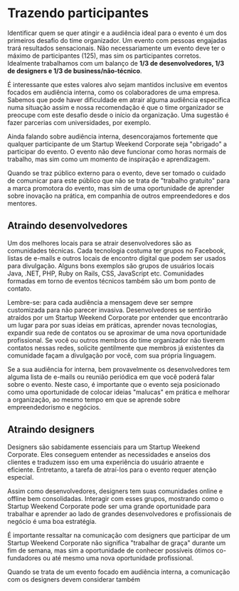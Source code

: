 # Trazendo participantes
Identificar quem se quer atingir e a audiência ideal para o evento é um dos primeiros desafio do time organizador. Um evento com pessoas engajadas trará resultados sensacionais. Não necessariamente um evento deve ter o máximo de participantes (125), mas sim os participantes corretos. Idealmente trabalhamos com um balanço de **1/3 de desenvolvedores, 1/3 de designers e 1/3 de business/não-técnico**. 

É interessante que estes valores alvo sejam mantidos inclusive em eventos focados em audiência interna, como os colaboradores de uma empresa. Sabemos que pode haver dificuldade em atrair alguma audiência específica numa situação assim e nossa recomendação é que o time organizador se preocupe com este desafio desde o início da organização. Uma sugestão é fazer parcerias com universidades, por exemplo. 

Ainda falando sobre audiência interna, desencorajamos fortemente que qualquer participante de um Startup Weekend Corporate seja "obrigado" a participar do evento. O evento não deve funcionar como horas normais de trabalho, mas sim como um momento de inspiração e aprendizagem. 

Quando se traz público externo para o evento, deve ser tomado o cuidado de comunicar para este público que não se trata de "trabalho gratuito" para a marca promotora do evento, mas sim de uma oportunidade de aprender sobre inovação na prática, em companhia de outros empreendedores e dos mentores.

## Atraindo desenvolvedores
Um dos melhores locais para se atrair desenvolvedores são as comunidades técnicas. Cada tecnologia costuma ter grupos no Facebook, listas de e-mails e outros locais de encontro digital que podem ser usados para divulgação. Alguns bons exemplos são grupos de usuários locais Java, .NET, PHP, Ruby on Rails, CSS, JavaScript etc. Comunidades formadas em torno de eventos técnicos também são um bom ponto de contato.

Lembre-se: para cada audiência a mensagem deve ser sempre customizada para não parecer invasiva. Desenvolvedores se sentirão atraídos por um Startup Weekend Corporate por entender que encontrarão um lugar para por suas ideias em práticas, aprender novas tecnologias, expandir sua rede de contatos ou se aproximar de uma nova oportunidade profissional. Se você ou outros membros do time organizador não tiverem contatos nessas redes, solicite gentilmente que membros já existentes da comunidade façam a divulgação por você, com sua própria linguagem.

Se a sua audiência for interna, bem provavelmente os desenvolvedores tem alguma lista de e-mails ou reunião periódica em que você poderá falar sobre o evento. Neste caso, é importante que o evento seja posicionado como uma oportunidade de colocar ideias "malucas" em prática e melhorar a organização, ao mesmo tempo em que se aprende sobre empreendedorismo e negócios.

## Atraindo designers
Designers são sabidamente essenciais para um Startup Weekend Corporate. Eles conseguem entender as necessidades e anseios dos clientes e traduzem isso em uma experiência do usuário atraente e eficiente. Entretanto, a tarefa de atraí-los para o evento requer atenção especial.

Assim como desenvolvedores, designers tem suas comunidades online e offline bem consolidadas. Interagir com esses grupos, mostrando como o Startup Weekend Corporate pode ser uma grande oportunidade para trabalhar e aprender ao lado de grandes desenvolvedores e profissionais de negócio é uma boa estratégia.

É importante ressaltar na comunicação com designers que participar de um Startup Weekend Corporate não significa "trabalhar de graça" durante um fim de semana, mas sim a oportunidade de conhecer possíveis ótimos co-fundadores ou até mesmo uma nova oportunidade profissional.

Quando se trata de um evento focado em audiência interna, a comunicação com os designers devem considerar também